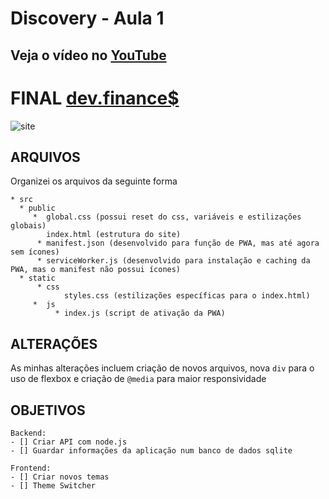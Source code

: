 # Discovery - Aula 1
## Veja o vídeo no [YouTube](https://www.youtube.com/watch?v=NlDr6JX3VvA&ab_channel=MaykBrito)

# FINAL [dev.finance$](https://vitorgouveia.github.io/discovery-rocketseat-aula1/src/public/)

![site](https://iili.io/Km964R.jpg)

## ARQUIVOS

Organizei os arquivos da seguinte forma

    * src
      * public
         *  global.css (possui reset do css, variáveis e estilizações globais)
            index.html (estrutura do site)
          * manifest.json (desenvolvido para função de PWA, mas até agora sem ícones)
          * serviceWorker.js (desenvolvido para instalação e caching da PWA, mas o manifest não possui ícones)
      * static
          * css
                styles.css (estilizações específicas para o index.html)
         *  js
              * index.js (script de ativação da PWA)



## ALTERAÇÕES

As minhas alterações incluem criação de novos arquivos, nova `div` para o uso de flexbox e criação de `@media` para maior responsividade



## OBJETIVOS
    Backend:
    - [] Criar API com node.js
    - [] Guardar informações da aplicação num banco de dados sqlite
    
    Frontend:
    - [] Criar novos temas
    - [] Theme Switcher
